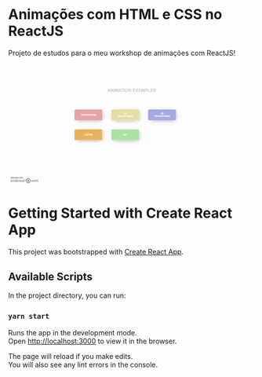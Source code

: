 # Animações com HTML e CSS no ReactJS

Projeto de estudos para o meu workshop de animações com ReactJS!

![Layout](https://github.com/beatrizsabbatini/react-animations-css/blob/main/src/assets/gif-react-css-animations.gif)


# Getting Started with Create React App

This project was bootstrapped with [Create React App](https://github.com/facebook/create-react-app).

## Available Scripts

In the project directory, you can run:

### `yarn start`

Runs the app in the development mode.\
Open [http://localhost:3000](http://localhost:3000) to view it in the browser.

The page will reload if you make edits.\
You will also see any lint errors in the console.
